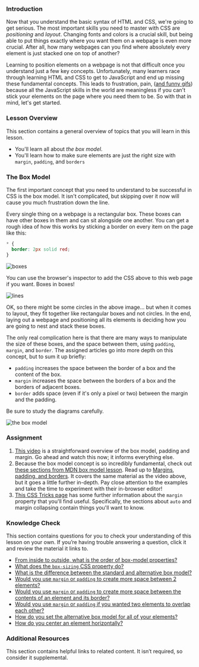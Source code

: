 ### Introduction

Now that you understand the basic syntax of HTML and CSS, we're going to get serious. The most important skills you need to master with CSS are _positioning_ and _layout_. Changing fonts and colors is a crucial skill, but being able to put things exactly where you want them on a webpage is even more crucial. After all, how many webpages can you find where absolutely every element is just stacked one on top of another?

Learning to position elements on a webpage is not that difficult once you understand just a few key concepts. Unfortunately, many learners race through learning HTML and CSS to get to JavaScript and end up missing these fundamental concepts. This leads to frustration, pain, ([and funny gifs](https://giphy.com/gifs/css-13FrpeVH09Zrb2)) because all the JavaScript skills in the world are meaningless if you can't stick your elements on the page where you need them to be. So with that in mind, let's get started.

### Lesson Overview

This section contains a general overview of topics that you will learn in this lesson.

*   You'll learn all about _the box model_.
*   You'll learn how to make sure elements are just the right size with `margin`, `padding`, and `borders`

### The Box Model

The first important concept that you need to understand to be successful in CSS is the box model. It isn't complicated, but skipping over it now will cause you much frustration down the line.

Every single thing on a webpage is a rectangular box. These boxes can have other boxes in them and can sit alongside one another. You can get a rough idea of how this works by sticking a border on every item on the page like this:

~~~css
* {
  border: 2px solid red;
}
~~~

![boxes](https://cdn.statically.io/gh/TheOdinProject/curriculum/main/foundations/html_css/the-box-model/imgs/boxes.png)

You can use the browser's inspector to add the CSS above to this web page if you want. Boxes in boxes!

![lines](https://cdn.statically.io/gh/TheOdinProject/curriculum/main/foundations/html_css/the-box-model/imgs/odin-lined.png)

OK, so there might be some circles in the above image... but when it comes to layout, they fit together like rectangular boxes and not circles. In the end, laying out a webpage and positioning all its elements is deciding how you are going to nest and stack these boxes.

The only real complication here is that there are many ways to manipulate the size of these boxes, and the space between them, using `padding`, `margin`, and `border`. The assigned articles go into more depth on this concept, but to sum it up briefly: 

*   `padding` increases the space between the border of a box and the content of the box.
*   `margin` increases the space between the borders of a box and the borders of adjacent boxes.
*   `border` adds space (even if it's only a pixel or two) between the margin and the padding.

Be sure to study the diagrams carefully.

![the box model](https://cdn.statically.io/gh/TheOdinProject/curriculum/main/foundations/html_css/the-box-model/imgs/box-model.png)

### Assignment

<div class="lesson-content__panel" markdown="1">

1. [This video](https://www.youtube.com/watch?v=rIO5326FgPE) is a straightforward overview of the box model, padding and margin. Go ahead and watch this now; it informs everything else.
2. Because the box model concept is so incredibly fundamental, check out [these sections from MDN box model lesson](https://developer.mozilla.org/en-US/docs/Learn/CSS/Building_blocks/The_box_model#what_is_the_css_box_model). Read up to [Margins, padding, and borders](https://developer.mozilla.org/en-US/docs/Learn/CSS/Building_blocks/The_box_model#margins_padding_and_borders). It covers the same material as the video above, but it goes a little further in-depth. Pay close attention to the examples and take the time to experiment with their in-browser editor!
3. [This CSS Tricks page](https://css-tricks.com/almanac/properties/m/margin/) has some further information about the `margin` property that you'll find useful. Specifically, the sections about `auto` and margin collapsing contain things you'll want to know.

</div>

### Knowledge Check

This section contains questions for you to check your understanding of this lesson on your own. If you’re having trouble answering a question, click it and review the material it links to.

*   [From inside to outside, what is the order of box-model properties?](#the-box-model)
*   [What does the `box-sizing` CSS property do?](https://developer.mozilla.org/en-US/docs/Learn/CSS/Building_blocks/The_box_model#the_alternative_css_box_model)
*   [What is the difference between the standard and alternative box model?](https://developer.mozilla.org/en-US/docs/Learn/CSS/Building_blocks/The_box_model#the_alternative_css_box_model)
*   [Would you use `margin` or `padding` to create more space between 2 elements?](https://developer.mozilla.org/en-US/docs/Learn/CSS/Building_blocks/The_box_model#margins_padding_and_borders)
*   [Would you use `margin` or `padding` to create more space between the contents of an element and its border?](https://developer.mozilla.org/en-US/docs/Learn/CSS/Building_blocks/The_box_model#margins_padding_and_borders)
*   [Would you use `margin` or `padding` if you wanted two elements to overlap each other?](https://developer.mozilla.org/en-US/docs/Learn/CSS/Building_blocks/The_box_model#margins_padding_and_borders)
*   [How do you set the alternative box model for all of your elements?](https://developer.mozilla.org/en-US/docs/Learn/CSS/Building_blocks/The_box_model#the_alternative_css_box_model)
*   [How do you center an element horizontally?](https://css-tricks.com/almanac/properties/m/margin/#aa-auto-and-centering)

### Additional Resources

This section contains helpful links to related content. It isn’t required, so consider it supplemental.
